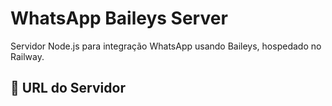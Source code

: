 # WhatsApp Baileys Server

Servidor Node.js para integração WhatsApp usando Baileys, hospedado no Railway.

## 🚀 URL do Servidor
